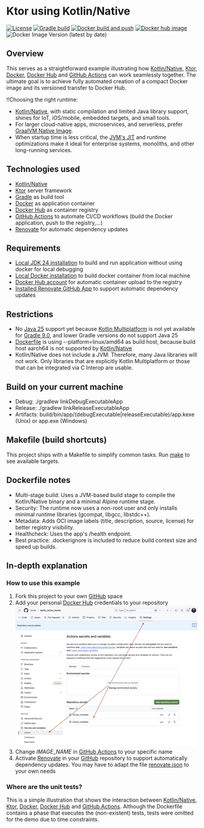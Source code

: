 # Ktor using Kotlin/Native

[![License](https://img.shields.io/badge/License-Apache%202.0-blue.svg)](https://opensource.org/licenses/Apache-2.0)
[![Gradle build](https://github.com/larmic/ktor_with_kotlin_native-starter/actions/workflows/gradle-build.yml/badge.svg)](https://github.com/larmic/ktor_with_kotlin_native-starter/actions/workflows/gradle-build.yml)
[![Docker build and push](https://github.com/larmic/ktor_with_kotlin_native-starter/actions/workflows/docker-build-push.yml/badge.svg)](https://github.com/larmic/ktor_with_kotlin_native-starter/actions/workflows/docker-build-push.yml)
[![Docker hub image](https://img.shields.io/docker/image-size/larmic/kotlin_native-starter?label=dockerhub)](https://hub.docker.com/repository/docker/larmic/kotlin_native-starter)
![Docker Image Version (latest by date)](https://img.shields.io/docker/v/larmic/kotlin_native-starter)

## Overview
This serves as a straightforward example illustrating how [Kotlin/Native](https://kotlinlang.org/docs/native-overview.html), [Ktor](https://ktor.io/), [Docker](https://www.docker.com/), [Docker Hub](https://hub.docker.com/) and [GitHub Actions](https://github.com/features/actions) can work seamlessly together.
The ultimate goal is to achieve fully automated creation of a compact Docker image and its versioned
transfer to Docker Hub.

‼️Choosing the right runtime:
- [Kotlin/Native](https://kotlinlang.org/docs/native-overview.html), with static compilation and limited Java library support, shines for IoT, iOS/mobile, embedded targets, and small tools.
- For larger cloud-native apps, microservices, and serverless, prefer [GraalVM Native Image](https://www.graalvm.org/latest/reference-manual/native-image/).
- When startup time is less critical, the [JVM's JIT](https://www.ibm.com/docs/de/sdk-java-technology/8?topic=reference-jit-compiler) and runtime optimizations make it ideal for enterprise systems, monoliths, and other long-running services.

## Technologies used
* [Kotlin/Native](https://kotlinlang.org/docs/native-overview.html)
* [Ktor](https://ktor.io/) server framework
* [Gradle](https://gradle.org/) as build tool
* [Docker](https://www.docker.com/) as application container
* [Docker Hub](https://hub.docker.com/) as container registry
* [GitHub Actions](https://github.com/features/actions) to automate CI/CD workflows (build the Docker application, push to the registry,...)
* [Renovate](renovate.json) for automatic dependency updates

## Requirements
* [Local JDK 24 installation](https://openjdk.org/projects/jdk/24/) to build and run application without using docker for local debugging
* [Local Docker installation](https://docs.docker.com/engine/install/) to build docker container from local machine
* [Docker Hub account](https://hub.docker.com/signup) for automatic container upload to the registry
* [Installed Renovate GitHub App](https://github.com/apps/renovate) to support automatic dependency updates

## Restrictions
* No [Java 25](https://openjdk.org/projects/jdk/25/) support yet because [Kotlin Multiplatform](https://www.jetbrains.com/help/kotlin-multiplatform-dev/multiplatform-compatibility-guide.html) is not yet available for [Gradle 9.0](https://docs.gradle.org/current/userguide/compatibility.html), and lower Gradle versions do not support Java 25
* [Dockerfile](Dockerfile) is using --platform=linux/amd64 as build host, because build host aarch64 is not supported by [Kotlin/Native](https://youtrack.jetbrains.com/issue/KT-36871/Support-Aarch64-Linux-as-a-host-for-the-Kotlin-Native)
* Kotlin/Native does not include a JVM. Therefore, many Java libraries will not work. Only libraries that are explicitly Kotlin Multiplatform or those that can be integrated via C Interop are usable.

## Build on your current machine
- Debug: ./gradlew linkDebugExecutableApp
- Release: ./gradlew linkReleaseExecutableApp
- Artifacts: build/bin/app/(debugExecutable|releaseExecutable)/app.kexe (Unix) or app.exe (Windows)

## Makefile (build shortcuts)

This project ships with a Makefile to simplify common tasks. Run [make](Makefile) to see available targets.

## Dockerfile notes

- Multi-stage build: Uses a JVM-based build stage to compile the Kotlin/Native binary and a minimal Alpine runtime stage.
- Security: The runtime now uses a non-root user and only installs minimal runtime libraries (gcompat, libgcc, libstdc++).
- Metadata: Adds OCI image labels (title, description, source, license) for better registry visibility.
- Healthcheck: Uses the app's /health endpoint.
- Best practice: .dockerignore is included to reduce build context size and speed up builds.

## In-depth explanation

### How to use this example

1. Fork this project to your own [GitHub](https://github.com/) space
2. Add your personal [Docker Hub](https://hub.docker.com/) credentials to your repository
![docker_hub_credentials](assets/docker_hub_credentials.png)
3. Change _IMAGE_NAME_ in [GitHub Actions](.github/workflows/docker-build-push.yml) to your specific name
4. Activate [Renovate](renovate.json) in your [GitHub](https://github.com/) repository to support automatically dependency updates. You may have to adapt the file [renovate.json](renovate.json) to your own needs

### Where are the unit tests?

This is a simple illustration that shows the interaction between [Kotlin/Native](https://kotlinlang.org/docs/native-overview.html), [Ktor](https://ktor.io/), [Docker](https://www.docker.com/), [Docker Hub](https://hub.docker.com/) and [GitHub Actions](https://github.com/features/actions). Although the Dockerfile contains a phase that executes the
(non-existent) tests, tests were omitted for the demo due to time constraints.